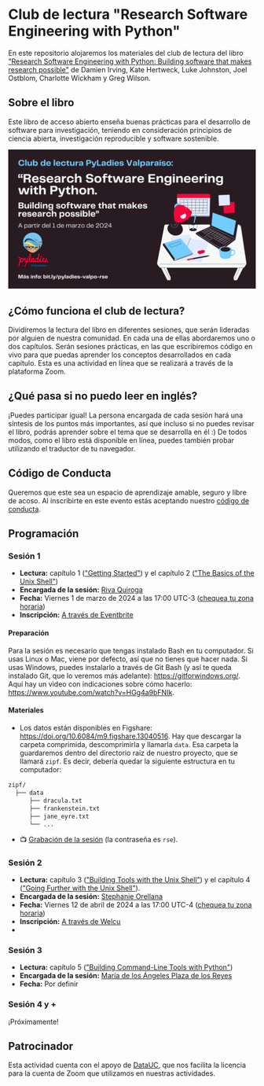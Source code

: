 # Club de lectura "Research Software Engineering with Python" 

En este repositorio alojaremos los materiales del club de lectura del libro ["Research Software Engineering with Python: Building software that makes research possible"](https://merely-useful.tech/py-rse/) de Damien Irving, Kate Hertweck, Luke Johnston, Joel Ostblom, Charlotte Wickham y Greg Wilson. 

## Sobre el libro

Este libro de acceso abierto enseña buenas prácticas para el desarrollo de software para investigación, teniendo en consideración principios de ciencia abierta, investigación reproducible y software sostenible.

![](img/imagen-difusion-general.png)

## ¿Cómo funciona el club de lectura?

Dividiremos la lectura del libro en diferentes sesiones, que serán lideradas por alguien de nuestra comunidad. En cada una de ellas abordaremos uno o dos capítulos. Serán sesiones prácticas, en las que escribiremos código en vivo para que puedas aprender los conceptos desarrollados en cada capítulo. Esta es una actividad en línea que se realizará a través de la plataforma Zoom. 

## ¿Qué pasa si no puedo leer en inglés?
¡Puedes participar igual! La persona encargada de cada sesión hará una síntesis de los puntos más importantes, así que incluso si no puedes revisar el libro, podrás aprender sobre el tema que se desarrolla en él :)
De todos modos, como el libro está disponible en línea, puedes también probar utilizando el traductor de tu navegador. 

## Código de Conducta

Queremos que este sea un espacio de aprendizaje amable, seguro y libre de acoso. Al inscribirte en este evento estás aceptando nuestro [código de conducta](https://pyladies.com/CodeOfConduct/).

## Programación

### Sesión 1
- **Lectura:** capítulo 1 (["Getting Started"](https://merely-useful.tech/py-rse/getting-started.html)) y el capítulo 2 (["The Basics of the Unix Shell"](https://merely-useful.tech/py-rse/bash-basics.html))
- **Encargada de la sesión:** [Riva Quiroga](https://rivaquiroga.cl/)
- **Fecha:** Viernes 1 de marzo de 2024 a las 17:00 UTC-3 ([chequea tu zona horaria](https://everytimezone.com/s/416432ce))
- **Inscripción:** [A través de Eventbrite](https://www.eventbrite.com/e/club-de-lectura-research-software-engineering-with-python-sesion-1-tickets-799048825547)

#### Preparación

Para la sesión es necesario que tengas instalado Bash en tu computador. Si usas Linux o Mac, viene por defecto, así que no tienes que hacer nada. Si usas Windows, puedes instalarlo a través de Git Bash (y así te queda instalado Git, que lo veremos más adelante): https://gitforwindows.org/. Aquí hay un video con indicaciones sobre cómo hacerlo: https://www.youtube.com/watch?v=HGg4a9bFNIk.

#### Materiales

- Los datos están disponibles en Figshare: <https://doi.org/10.6084/m9.figshare.13040516>. Hay que descargar la carpeta comprimida, descomprimirla y llamarla `data`. Esa carpeta la guardaremos dentro del directorio raíz de nuestro proyecto, que se llamará `zipf`. Es decir, debería quedar la siguiente estructura en tu computador:
```
zipf/
  ├── data
      ├── dracula.txt
      ├── frankenstein.txt
      ├── jane_eyre.txt
      └── ...
```

- 📺 [Grabación de la sesión](https://www.dropbox.com/scl/fi/77rq0mdr4as4d7zaxbcas/pyladies-valpo-rse_sesion-1.mp4?rlkey=rayzzbsqcy8am5mblen0re3k5&dl=0) (la contraseña es `rse`).

### Sesión 2

- **Lectura:** capítulo 3 (["Building Tools with the Unix Shell"](https://merely-useful.tech/py-rse/bash-tools.html)) y el capítulo 4 (["Going Further with the Unix Shell"](https://merely-useful.tech/py-rse/bash-advanced.html)).
- **Encargada de la sesión:** [Stephanie Orellana](https://sporella.xyz/)
- **Fecha:** Viernes 12 de abril de 2024 a las 17:00 UTC-4 ([chequea tu zona horaria](https://everytimezone.com/s/eb776b3b))
- **Inscripción:** [A través de Welcu](https://welcu.com/pyladies-valparaiso/club-de-lectura-rse-python-sesion-2)
- 
### Sesión 3

- **Lectura:** capítulo 5 (["Building Command-Line Tools with Python"](https://merely-useful.tech/py-rse/scripting.html))
- **Encargada de la sesión:** [María de los Ángeles Plaza de los Reyes](https://www.linkedin.com/in/mplazadelosreyes/)
- **Fecha:** Por definir


### Sesión 4 y +
¡Próximamente!

## Patrocinador

Esta actividad cuenta con el apoyo de [DataUC](https://datascience.uc.cl/), que nos facilita la licencia para la cuenta de Zoom que utilizamos en nuestras actividades.
